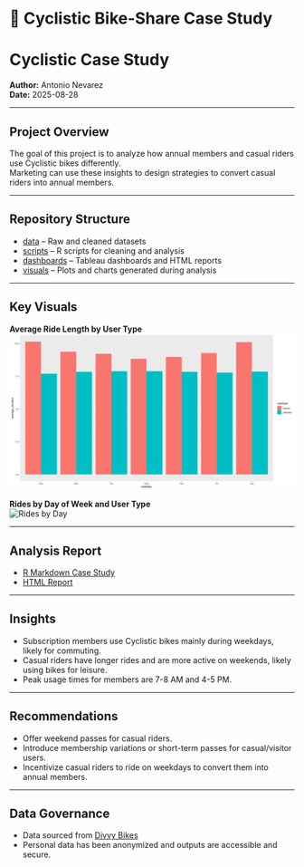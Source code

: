 # 🚴 Cyclistic Bike-Share Case Study

# Cyclistic Case Study

**Author:** Antonio Nevarez  
**Date:** 2025-08-28  

---

## Project Overview
The goal of this project is to analyze how annual members and casual riders use Cyclistic bikes differently.  
Marketing can use these insights to design strategies to convert casual riders into annual members.

---

## Repository Structure
- [data](data/) – Raw and cleaned datasets  
- [scripts](scripts/) – R scripts for cleaning and analysis  
- [dashboards](dashboards/) – Tableau dashboards and HTML reports  
- [visuals](visuals/) – Plots and charts generated during analysis  

---

## Key Visuals

**Average Ride Length by User Type**  
![Average Ride Length](visuals/average_duration_per_usertype.png)

**Rides by Day of Week and User Type**  
![Rides by Day](visuals/rides_by_day.png)

---

## Analysis Report
- [R Markdown Case Study](scripts/cyclistic-case-study.Rmd)  
- [HTML Report](dashboards/cyclistic-case-study.html)

---

## Insights
- Subscription members use Cyclistic bikes mainly during weekdays, likely for commuting.  
- Casual riders have longer rides and are more active on weekends, likely using bikes for leisure.  
- Peak usage times for members are 7-8 AM and 4-5 PM.  

---

## Recommendations
- Offer weekend passes for casual riders.  
- Introduce membership variations or short-term passes for casual/visitor users.  
- Incentivize casual riders to ride on weekdays to convert them into annual members.  

---

## Data Governance
- Data sourced from [Divvy Bikes](https://www.divvybikes.com/data-license-agreement)  
- Personal data has been anonymized and outputs are accessible and secure.
